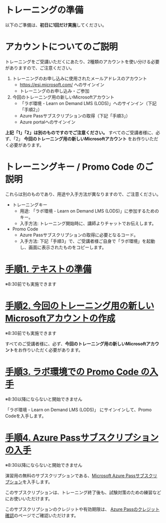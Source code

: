 # トレーニングの準備

以下のご準備は、**初日に1回だけ実施**してください。

# アカウントについてのご説明

トレーニングをご受講いただくにあたり、2種類のアカウントを使い分ける必要がありますので、ご注意ください。

1. トレーニングのお申し込みに使用されたメールアドレスのアカウント
   - https://esi.microsoft.com/ へのサインイン
   - トレーニングのお申し込み・ご参加
2. 今回のトレーニング用の新しいMicrosoftアカウント
   - 「ラボ環境 - Learn on Demand LMS (LODS)」へのサインイン（下記「手順2」）
   - Azure Passサブスクリプションの取得（下記「手順3」）
   - Azure portalへのサインイン

**上記「1」「2」は別のものですのでご注意ください。**
すべてのご受講者様に、必ず、「2」 **今回のトレーニング用の新しいMicrosoftアカウント** をお作りいただく必要があります。

# トレーニングキー / Promo Code のご説明

これらは別のものであり、用途や入手方法が異なりますので、ご注意ください。

- トレーニングキー
  - 用途: 「ラボ環境 - Learn on Demand LMS (LODS)」に参加するためのキー。
  - 入手方法: トレーニング開始時に、講師よりチャットでお伝えします。
- Promo Code
  - Azure Passサブスクリプションの取得に必要となるコード。
  - 入手方法: 下記「手順3」で、ご受講者様ご自身で「ラボ環境」を起動し、画面に表示されたものをコピーします。

# [手順1. テキストの準備](skillpipe.md) 

※8:30前でも実施できます

# [手順2. 今回のトレーニング用の新しいMicrosoftアカウントの作成](msa.md) 

※8:30前でも実施できます

すべてのご受講者様に、必ず、**今回のトレーニング用の新しいMicrosoftアカウント**をお作りいただく必要があります。

# [手順3. ラボ環境での Promo Code の入手](lods.md) 

※8:30以降にならないと開始できません

「ラボ環境 - Learn on Demand LMS (LODS)」 にサインインして、Promo Codeを入手します。

# [手順4. Azure Passサブスクリプションの入手](azurepass.md) 

※8:30以降にならないと開始できません

演習用の無料のサブスクリプションである、[Microsoft Azure Passサブスクリプション](azurepass.md)を入手します。

このサブスクリプションは、トレーニング終了後も、試験対策のための練習などにお使いいただけます。

このサブスクリプションのクレジットや有効期限は、
[Azure Passのクレジット確認](https://www.microsoftazuresponsorships.com/balance)のページでご確認いただけます。

